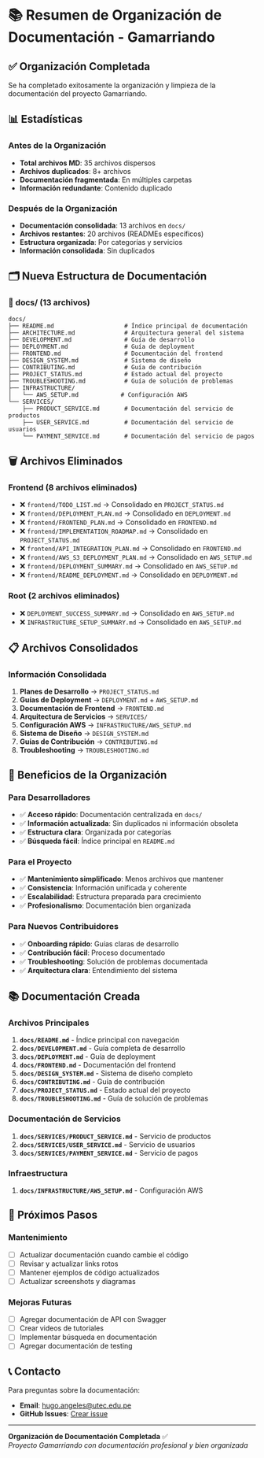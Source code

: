 # 📚 Resumen de Organización de Documentación - Gamarriando

## ✅ Organización Completada

Se ha completado exitosamente la organización y limpieza de la documentación del proyecto Gamarriando.

## 📊 Estadísticas

### **Antes de la Organización**
- **Total archivos MD**: 35 archivos dispersos
- **Archivos duplicados**: 8+ archivos
- **Documentación fragmentada**: En múltiples carpetas
- **Información redundante**: Contenido duplicado

### **Después de la Organización**
- **Documentación consolidada**: 13 archivos en `docs/`
- **Archivos restantes**: 20 archivos (READMEs específicos)
- **Estructura organizada**: Por categorías y servicios
- **Información consolidada**: Sin duplicados

## 🗂️ Nueva Estructura de Documentación

### **📁 docs/ (13 archivos)**
```
docs/
├── README.md                    # Índice principal de documentación
├── ARCHITECTURE.md              # Arquitectura general del sistema
├── DEVELOPMENT.md               # Guía de desarrollo
├── DEPLOYMENT.md                # Guía de deployment
├── FRONTEND.md                  # Documentación del frontend
├── DESIGN_SYSTEM.md             # Sistema de diseño
├── CONTRIBUTING.md              # Guía de contribución
├── PROJECT_STATUS.md            # Estado actual del proyecto
├── TROUBLESHOOTING.md           # Guía de solución de problemas
├── INFRASTRUCTURE/
│   └── AWS_SETUP.md            # Configuración AWS
└── SERVICES/
    ├── PRODUCT_SERVICE.md       # Documentación del servicio de productos
    ├── USER_SERVICE.md          # Documentación del servicio de usuarios
    └── PAYMENT_SERVICE.md       # Documentación del servicio de pagos
```

## 🗑️ Archivos Eliminados

### **Frontend (8 archivos eliminados)**
- ❌ `frontend/TODO_LIST.md` → Consolidado en `PROJECT_STATUS.md`
- ❌ `frontend/DEPLOYMENT_PLAN.md` → Consolidado en `DEPLOYMENT.md`
- ❌ `frontend/FRONTEND_PLAN.md` → Consolidado en `FRONTEND.md`
- ❌ `frontend/IMPLEMENTATION_ROADMAP.md` → Consolidado en `PROJECT_STATUS.md`
- ❌ `frontend/API_INTEGRATION_PLAN.md` → Consolidado en `FRONTEND.md`
- ❌ `frontend/AWS_S3_DEPLOYMENT_PLAN.md` → Consolidado en `AWS_SETUP.md`
- ❌ `frontend/DEPLOYMENT_SUMMARY.md` → Consolidado en `AWS_SETUP.md`
- ❌ `frontend/README_DEPLOYMENT.md` → Consolidado en `DEPLOYMENT.md`

### **Root (2 archivos eliminados)**
- ❌ `DEPLOYMENT_SUCCESS_SUMMARY.md` → Consolidado en `AWS_SETUP.md`
- ❌ `INFRASTRUCTURE_SETUP_SUMMARY.md` → Consolidado en `AWS_SETUP.md`

## 📋 Archivos Consolidados

### **Información Consolidada**
1. **Planes de Desarrollo** → `PROJECT_STATUS.md`
2. **Guías de Deployment** → `DEPLOYMENT.md` + `AWS_SETUP.md`
3. **Documentación de Frontend** → `FRONTEND.md`
4. **Arquitectura de Servicios** → `SERVICES/`
5. **Configuración AWS** → `INFRASTRUCTURE/AWS_SETUP.md`
6. **Sistema de Diseño** → `DESIGN_SYSTEM.md`
7. **Guías de Contribución** → `CONTRIBUTING.md`
8. **Troubleshooting** → `TROUBLESHOOTING.md`

## 🎯 Beneficios de la Organización

### **Para Desarrolladores**
- ✅ **Acceso rápido**: Documentación centralizada en `docs/`
- ✅ **Información actualizada**: Sin duplicados ni información obsoleta
- ✅ **Estructura clara**: Organizada por categorías
- ✅ **Búsqueda fácil**: Índice principal en `README.md`

### **Para el Proyecto**
- ✅ **Mantenimiento simplificado**: Menos archivos que mantener
- ✅ **Consistencia**: Información unificada y coherente
- ✅ **Escalabilidad**: Estructura preparada para crecimiento
- ✅ **Profesionalismo**: Documentación bien organizada

### **Para Nuevos Contribuidores**
- ✅ **Onboarding rápido**: Guías claras de desarrollo
- ✅ **Contribución fácil**: Proceso documentado
- ✅ **Troubleshooting**: Solución de problemas documentada
- ✅ **Arquitectura clara**: Entendimiento del sistema

## 📚 Documentación Creada

### **Archivos Principales**
1. **`docs/README.md`** - Índice principal con navegación
2. **`docs/DEVELOPMENT.md`** - Guía completa de desarrollo
3. **`docs/DEPLOYMENT.md`** - Guía de deployment
4. **`docs/FRONTEND.md`** - Documentación del frontend
5. **`docs/DESIGN_SYSTEM.md`** - Sistema de diseño completo
6. **`docs/CONTRIBUTING.md`** - Guía de contribución
7. **`docs/PROJECT_STATUS.md`** - Estado actual del proyecto
8. **`docs/TROUBLESHOOTING.md`** - Guía de solución de problemas

### **Documentación de Servicios**
1. **`docs/SERVICES/PRODUCT_SERVICE.md`** - Servicio de productos
2. **`docs/SERVICES/USER_SERVICE.md`** - Servicio de usuarios
3. **`docs/SERVICES/PAYMENT_SERVICE.md`** - Servicio de pagos

### **Infraestructura**
1. **`docs/INFRASTRUCTURE/AWS_SETUP.md`** - Configuración AWS

## 🔄 Próximos Pasos

### **Mantenimiento**
- [ ] Actualizar documentación cuando cambie el código
- [ ] Revisar y actualizar links rotos
- [ ] Mantener ejemplos de código actualizados
- [ ] Actualizar screenshots y diagramas

### **Mejoras Futuras**
- [ ] Agregar documentación de API con Swagger
- [ ] Crear videos de tutoriales
- [ ] Implementar búsqueda en documentación
- [ ] Agregar documentación de testing

## 📞 Contacto

Para preguntas sobre la documentación:
- **Email**: hugo.angeles@utec.edu.pe
- **GitHub Issues**: [Crear issue](https://github.com/hugoangeles0810/trabajo-utec-cloud-computing/issues)

---

**Organización de Documentación Completada** ✅  
*Proyecto Gamarriando con documentación profesional y bien organizada*
